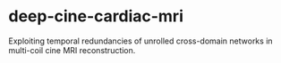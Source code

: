 # deep-cine-cardiac-mri
Exploiting temporal redundancies of unrolled cross-domain networks in multi-coil cine MRI reconstruction.
